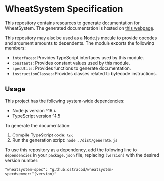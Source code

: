 
# WheatSystem Specification

This repository contains resources to generate documentation for WheatSystem. The generated documentation is hosted on [this webpage](http://www.ostracodfiles.com/wheatsystem/menu.html).

This repository may also be used as a Node.js module to provide opcodes and argument amounts to dependents. The module exports the following members:

* `interfaces`: Provides TypeScript interfaces used by this module.
* `constants`: Provides constant values used by this module.
* `specUtils`: Provides functions to generate documentation.
* `instructionClasses`: Provides classes related to bytecode instructions.

## Usage

This project has the following system-wide dependencies:

* Node.js version ^16.4
* TypeScript version ^4.5

To generate the documentation:

1. Compile TypeScript code: `tsc`
2. Run the generation script: `node ./dist/generate.js`

To use this repository as a dependency, add the following line to `dependencies` in your `package.json` file, replacing `(version)` with the desired version number:

```
"wheatsystem-spec": "github:ostracod/wheatsystem-spec#semver:^(version)"
```


